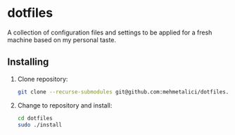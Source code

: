 # dotfiles
A collection of configuration files and settings to be applied for a fresh machine based on my personal taste.

## Installing
1. Clone repository:
    ```bash
    git clone --recurse-submodules git@github.com:mehmetalici/dotfiles.git
    ```
2. Change to repository and install:
    ```bash
    cd dotfiles
    sudo ./install
    ```
